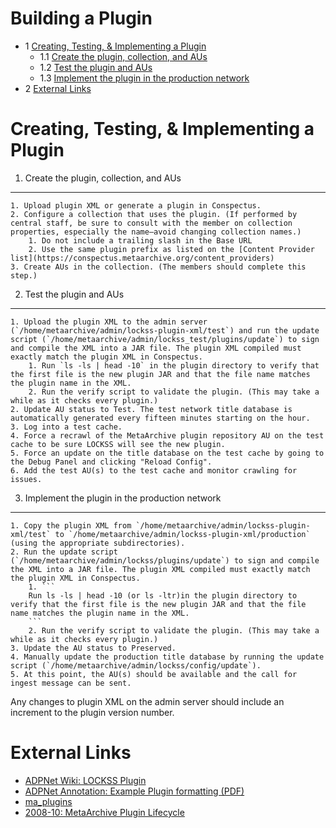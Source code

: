 Building a Plugin
=================


* 1 [Creating, Testing, & Implementing a Plugin](#BuildingaPlugin-trueCreating,Testing,&ImplementingaPlugin)
	+ 1.1 [Create the plugin, collection, and AUs](#BuildingaPlugin-Createtheplugin,collection,andAUs)
	+ 1.2 [Test the plugin and AUs](#BuildingaPlugin-TestthepluginandAUs)
	+ 1.3 [Implement the plugin in the production network](#BuildingaPlugin-Implementthepluginintheproductionnetwork)
* 2 [External Links](#BuildingaPlugin-ExternalLinks)


Creating, Testing, & Implementing a Plugin
=============================================================================================================================================================================================================================================================================================================================================================================================================================================================================================================

1. Create the plugin, collection, and AUs
--------------------------------------


	1. Upload plugin XML or generate a plugin in Conspectus.
	2. Configure a collection that uses the plugin. (If performed by central staff, be sure to consult with the member on collection properties, especially the name–avoid changing collection names.)
		1. Do not include a trailing slash in the Base URL
		2. Use the same plugin prefix as listed on the [Content Provider list](https://conspectus.metaarchive.org/content_providers)
	3. Create AUs in the collection. (The members should complete this step.)
2. Test the plugin and AUs
-----------------------


	1. Upload the plugin XML to the admin server (`/home/metaarchive/admin/lockss-plugin-xml/test`) and run the update script (`/home/metaarchive/admin/lockss_test/plugins/update`) to sign and compile the XML into a JAR file. The plugin XML compiled must exactly match the plugin XML in Conspectus.
		1. Run `ls -ls | head -10` in the plugin directory to verify that the first file is the new plugin JAR and that the file name matches the plugin name in the XML.
		2. Run the verify script to validate the plugin. (This may take a while as it checks every plugin.)
	2. Update AU status to Test. The test network title database is automatically generated every fifteen minutes starting on the hour.
	3. Log into a test cache.
	4. Force a recrawl of the MetaArchive plugin repository AU on the test cache to be sure LOCKSS will see the new plugin.
	5. Force an update on the title database on the test cache by going to the Debug Panel and clicking "Reload Config".
	6. Add the test AU(s) to the test cache and monitor crawling for issues.
3. Implement the plugin in the production network
----------------------------------------------


	1. Copy the plugin XML from `/home/metaarchive/admin/lockss-plugin-xml/test` to `/home/metaarchive/admin/lockss-plugin-xml/production` (using the appropriate subdirectories).
	2. Run the update script (`/home/metaarchive/admin/lockss/plugins/update`) to sign and compile the XML into a JAR file. The plugin XML compiled must exactly match the plugin XML in Conspectus.
		1. ```
		Run ls -ls | head -10 (or ls -ltr)in the plugin directory to verify that the first file is the new plugin JAR and that the file name matches the plugin name in the XML.
		```
		2. Run the verify script to validate the plugin. (This may take a while as it checks every plugin.)
	3. Update the AU status to Preserved.
	4. Manually update the production title database by running the update script (`/home/metaarchive/admin/lockss/config/update`).
	5. At this point, the AU(s) should be available and the call for ingest message can be sent.

Any changes to plugin XML on the admin server should include an increment to the plugin version number.

External Links
==============

* [ADPNet Wiki: LOCKSS Plugin](https://adpn.org/wiki/LOCKSS_Plugin)
* [ADPNet Annotation: Example Plugin formatting (PDF)](https://adpn.org/docs/pdf/ADPNAnnotation.pdf)
* [ma\_plugins](https://docs.google.com/document/d/1WhJVdCs7jbvycEMuELvanMnHQOmn7stXxhIijrXnlK4/edit)
* [2008-10: MetaArchive Plugin Lifecycle](https://docs.google.com/document/d/14-_YSh79ahuaZ1s0Ma5Q8IdKRrLHmYfu/edit)

